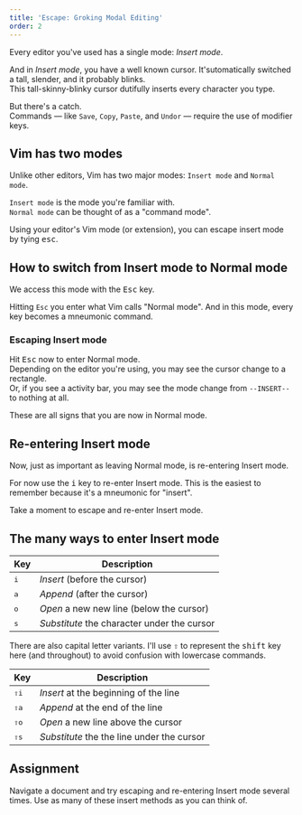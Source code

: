```yaml
---
title: 'Escape: Groking Modal Editing'
order: 2
---
```


Every editor you've used has a single mode: *Insert mode*.  

And in *Insert mode*, you have a well known cursor.
It'sutomatically switched a tall, slender, and it probably blinks.  
This tall-skinny-blinky cursor dutifully inserts every character you type.

But there's a catch.  
Commands — like `Save`, `Copy`, `Paste`, and `Undor` — require the use of modifier keys.

## Vim has two modes

Unlike other editors, Vim has two major modes: `Insert mode` and `Normal mode`.

`Insert mode` is the mode you're familiar with.  
`Normal mode` can be thought of as a "command mode".



Using your editor's Vim mode (or extension), you can escape insert mode by tying <kbd>esc</kbd>.

## How to switch from Insert mode to Normal mode

We access this mode with the <kbd>Esc</kbd> key.

Hitting `Esc` you enter what Vim calls "Normal mode".
And in this mode, every key becomes a mneumonic command.

### Escaping Insert mode

Hit <kbd>Esc</kbd> now to enter Normal mode.  
Depending on the editor you're using, you may see the cursor change to a rectangle.  
Or, if you see a activity bar, you may see the mode change from `--INSERT--` to nothing at all.

These are all signs that you are now in Normal mode.

## Re-entering Insert mode

Now, just as important as leaving Normal mode, is re-entering Insert mode.

For now use the <kbd>i</kbd> key to re-enter Insert mode.
This is the easiest to remember because it's a mneumonic for "insert".

Take a moment to escape and re-enter Insert mode.

## The many ways to enter Insert mode

| Key          | Description                                 |
| ------------ | ------------------------------------------- |
| <kbd>i</kbd> | _Insert_ (before the cursor)                |
| <kbd>a</kbd> | _Append_ (after the cursor)                 |
| <kbd>o</kbd> | _Open_ a new new line (below the cursor)    |
| <kbd>s</kbd> | _Substitute_ the character under the cursor |

There are also capital letter variants.
I'll use <kbd>⇧</kbd> to represent the <kbd>shift</kbd> key here (and throughout) to avoid confusion with lowercase commands.

| Key           | Description                                |
| ------------- | ------------------------------------------ |
| <kbd>⇧i</kbd> | _Insert_ at the beginning of the line      |
| <kbd>⇧a</kbd> | _Append_ at the end of the line            |
| <kbd>⇧o</kbd> | _Open_ a new line above the cursor         |
| <kbd>⇧s</kbd> | _Substitute_ the the line under the cursor |

## Assignment

Navigate a document and try escaping and re-entering Insert mode several times.
Use as many of these insert methods as you can think of.
